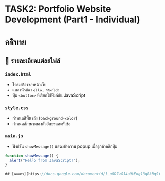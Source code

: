 # TASK2: Portfolio Website Development (Part1 - Individual)

# อธิบาย

## 🧾 รายละเอียดแต่ละไฟล์

### `index.html`
- โครงสร้างของหน้าเว็บ
- แสดงหัวข้อ `Hello, World!`
- ปุ่ม `<button>` ที่เรียกใช้ฟังก์ชัน JavaScript

### `style.css`
- กำหนดสีพื้นหลัง (`background-color`)
- กำหนดลักษณะของตัวอักษรและหัวข้อ

### `main.js`
- ฟังก์ชัน `showMessage()` แสดงข้อความ popup เมื่อลูกค้าคลิกปุ่ม

```javascript
function showMessage() {
  alert("Hello from JavaScript!");
}

## [เอกสาร](https://docs.google.com/document/d/1_uOD7wGJ4a9AEog13qBkNqSiBoQHNbyaOzHGwkTwYtM/edit?usp=sharing)
